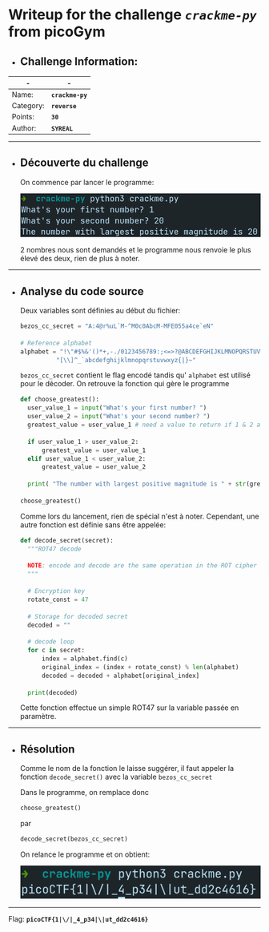 # Writeup for the challenge  **_`crackme-py`_**  from picoGym

- ## Challenge Information:

| -         | -                 |
| --------- | ----------------- |
| Name:     | **`crackme-py`** |
| Category: | **`reverse`**     |
| Points:   | **`30`**          |
| Author:   | **`SYREAL`**      |

-----

- ## Découverte du challenge
  
  On commence par lancer le programme:

  ![challenge](image/../images/1.png)
  
  2 nombres nous sont demandés et le programme nous renvoie le plus élevé des deux, rien de plus à noter.

-----

- ## Analyse du code source
  Deux variables sont définies au début du fichier:
  ```python
  bezos_cc_secret = "A:4@r%uL`M-^M0c0AbcM-MFE055a4ce`eN"

  # Reference alphabet
  alphabet = "!\"#$%&'()*+,-./0123456789:;<=>?@ABCDEFGHIJKLMNOPQRSTUVWXYZ"+ \
            "[\\]^_`abcdefghijklmnopqrstuvwxyz{|}~"
  ```

  `bezos_cc_secret` contient le flag encodé tandis qu' `alphabet` est utilisé pour le décoder.
  On retrouve la fonction qui gère le programme

  ```Python
  def choose_greatest():
    user_value_1 = input("What's your first number? ")
    user_value_2 = input("What's your second number? ")
    greatest_value = user_value_1 # need a value to return if 1 & 2 are equal

    if user_value_1 > user_value_2:
        greatest_value = user_value_1
    elif user_value_1 < user_value_2:
        greatest_value = user_value_2

    print( "The number with largest positive magnitude is " + str(greatest_value) )

  choose_greatest()
  ```

  Comme lors du lancement, rien de spécial n'est à noter.
  Cependant, une autre fonction est définie sans être appelée:
  ```python
  def decode_secret(secret):
    """ROT47 decode

    NOTE: encode and decode are the same operation in the ROT cipher family.
    """

    # Encryption key
    rotate_const = 47

    # Storage for decoded secret
    decoded = ""

    # decode loop
    for c in secret:
        index = alphabet.find(c)
        original_index = (index + rotate_const) % len(alphabet)
        decoded = decoded + alphabet[original_index]

    print(decoded)

  ```

  Cette fonction effectue un simple ROT47 sur la variable passée en paramètre.

-----

- ## Résolution

  Comme le nom de la fonction le laisse suggérer, il faut appeler la fonction `decode_secret()` avec la variable `bezos_cc_secret`

  Dans le programme, on remplace donc
  ```python
  choose_greatest()
  ```
  par
  ```python
  decode_secret(bezos_cc_secret)
  ```

  On relance le programme et on obtient:

  ![challenge](image/../images/2.png)

-----

Flag: **`picoCTF{1|\/|_4_p34|\|ut_dd2c4616}`**